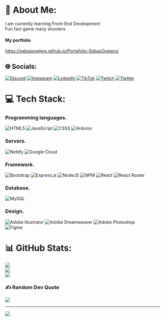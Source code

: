 # 💫 About Me:
I am currently learning Front-End Development<br>Fun fact game many shooters

#### My portfolio
https://sebasovejero.github.io/Portafolio-SebasOvejero/


## 🌐 Socials:
[![Discord](https://img.shields.io/badge/Discord-%237289DA.svg?logo=discord&logoColor=white)](htttps://discord.gg/Sunchoo#3360) [![Instagram](https://img.shields.io/badge/Instagram-%23E4405F.svg?logo=Instagram&logoColor=white)](https://instagram.com/sunchooo_) [![LinkedIn](https://img.shields.io/badge/LinkedIn-%230077B5.svg?logo=linkedin&logoColor=white)](https://linkedin.com/in/sebasovejerotuc) [![TikTok](https://img.shields.io/badge/TikTok-%23000000.svg?logo=TikTok&logoColor=white)](https://tiktok.com/@sebaovejero) [![Twitch](https://img.shields.io/badge/Twitch-%239146FF.svg?logo=Twitch&logoColor=white)](https://twitch.tv/sunchoo_) [![Twitter](https://img.shields.io/badge/Twitter-%231DA1F2.svg?logo=Twitter&logoColor=white)](https://twitter.com/SebaOvejero_) 

# 💻 Tech Stack:
### Programming languages.
![HTML5](https://img.shields.io/badge/html5-%23E34F26.svg?style=for-the-badge&logo=html5&logoColor=white) 
![JavaScript](https://img.shields.io/badge/javascript-%23323330.svg?style=for-the-badge&logo=javascript&logoColor=%23F7DF1E) 
![CSS3](https://img.shields.io/badge/css3-%231572B6.svg?style=for-the-badge&logo=css3&logoColor=white)
![Arduino](https://img.shields.io/badge/-Arduino-00979D?style=for-the-badge&logo=Arduino&logoColor=white)

### Servers.
![Netlify](https://img.shields.io/badge/netlify-%23000000.svg?style=for-the-badge&logo=netlify&logoColor=#00C7B7) 
![Google Cloud](https://img.shields.io/badge/Google%20Cloud-%234285F4.svg?style=for-the-badge&logo=google-cloud&logoColor=white)

### Framework.
![Bootstrap](https://img.shields.io/badge/bootstrap-%23563D7C.svg?style=for-the-badge&logo=bootstrap&logoColor=white) 
![Express.js](https://img.shields.io/badge/express.js-%23404d59.svg?style=for-the-badge&logo=express&logoColor=%2361DAFB) 
![NodeJS](https://img.shields.io/badge/node.js-6DA55F?style=for-the-badge&logo=node.js&logoColor=white) 
![NPM](https://img.shields.io/badge/NPM-%23000000.svg?style=for-the-badge&logo=npm&logoColor=white) 
![React](https://img.shields.io/badge/react-%2320232a.svg?style=for-the-badge&logo=react&logoColor=%2361DAFB) 
![React Router](https://img.shields.io/badge/React_Router-CA4245?style=for-the-badge&logo=react-router&logoColor=white)

### Database.
![MySQL](https://img.shields.io/badge/mysql-%2300f.svg?style=for-the-badge&logo=mysql&logoColor=white)

### Design.
![Adobe Illustrator](https://img.shields.io/badge/adobeillustrator-%23FF9A00.svg?style=for-the-badge&logo=adobeillustrator&logoColor=white) 
![Adobe Dreamweaver](https://img.shields.io/badge/Adobe%20Dreamweaver-FF61F6.svg?style=for-the-badge&logo=Adobe%20Dreamweaver&logoColor=white) 
![Adobe Photoshop](https://img.shields.io/badge/adobephotoshop-%2331A8FF.svg?style=for-the-badge&logo=adobephotoshop&logoColor=white) 	
![Figma](https://img.shields.io/badge/figma-%23F24E1E.svg?style=for-the-badge&logo=figma&logoColor=white)
# 📊 GitHub Stats:
![](https://github-readme-stats.vercel.app/api?username=SebasOvejero&theme=vue-dark&hide_border=true&include_all_commits=false&count_private=false)<br/>
![](https://github-readme-streak-stats.herokuapp.com/?user=SebasOvejero&theme=vue-dark&hide_border=true)<br/>
![](https://github-readme-stats.vercel.app/api/top-langs/?username=SebasOvejero&theme=vue-dark&hide_border=true&include_all_commits=false&count_private=false&layout=compact)

### ✍️ Random Dev Quote
![](https://quotes-github-readme.vercel.app/api?type=horizontal&theme=tokyonight)



---
[![](https://visitcount.itsvg.in/api?id=SebasOvejero&icon=2&color=12)](https://visitcount.itsvg.in)
